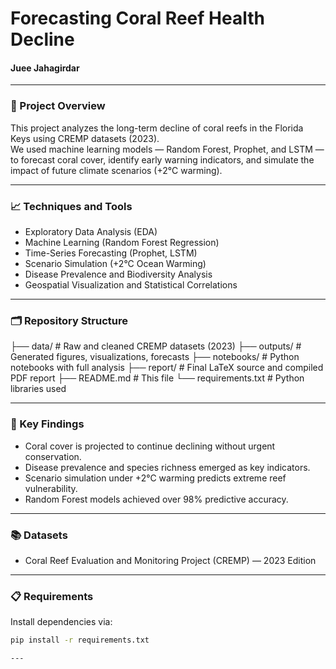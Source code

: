 # Forecasting Coral Reef Health Decline
#### Juee Jahagirdar

---

### 📌 Project Overview
This project analyzes the long-term decline of coral reefs in the Florida Keys using CREMP datasets (2023).  
We used machine learning models — Random Forest, Prophet, and LSTM — to forecast coral cover, identify early warning indicators, and simulate the impact of future climate scenarios (+2°C warming).

---

### 📈 Techniques and Tools
- Exploratory Data Analysis (EDA)
- Machine Learning (Random Forest Regression)
- Time-Series Forecasting (Prophet, LSTM)
- Scenario Simulation (+2°C Ocean Warming)
- Disease Prevalence and Biodiversity Analysis
- Geospatial Visualization and Statistical Correlations

---

### 🗂️ Repository Structure
├── data/ # Raw and cleaned CREMP datasets (2023)
├── outputs/ # Generated figures, visualizations, forecasts
├── notebooks/ # Python notebooks with full analysis
├── report/ # Final LaTeX source and compiled PDF report 
├── README.md # This file └── requirements.txt # Python libraries used

---

### 🔮 Key Findings
- Coral cover is projected to continue declining without urgent conservation.
- Disease prevalence and species richness emerged as key indicators.
- Scenario simulation under +2°C warming predicts extreme reef vulnerability.
- Random Forest models achieved over 98% predictive accuracy.

---

### 📚 Datasets
- Coral Reef Evaluation and Monitoring Project (CREMP) — 2023 Edition

---

### 📋 Requirements
Install dependencies via:

```bash
pip install -r requirements.txt

---


